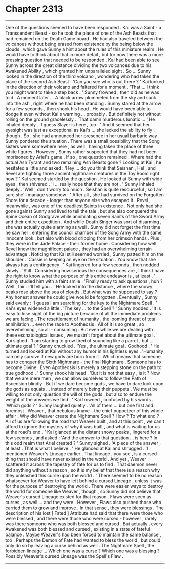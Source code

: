 
# Chapter 2313


---

One of the questions seemed to have been responded . Kai was a Saint - a Transcendent Beast - so he took the place of one of the Ash Beasts that had remained on the Death Game board . He had also traveled between the volcanoes without being erased from existence by the being below the clouds , which gave Sunny a hint about the rules of this miniature realm .
He would have to think about that in more detail , but for now there was a more pressing question that needed to be responded .
Kai had been able to see Sunny across the great distance dividing the two volcanoes due to his Awakened Ability , which granted him unparalleled sight . So …
Sunny looked in the direction of the third volcano , wondering who had taken the place of the second Ash Beast .
'Can you see who is out there ? '
Kai looked in the direction of their volcano and faltered for a moment .
'That … I think you might want to take a step back . '
Sunny frowned , then did as he was told .
A moment later …
A black arrow plummeted from the sky and sunk into the ash , right where he had been standing . Sunny stared at the arrow for a few seconds , then shook his head . He would have been able to dodge it even without Kai's warning … probably .
But definitely not without rolling on the ground gracelessly .
'That damn murderous lunatic … '
He inhaled deeply .
'I guess Slayer is here , too . '
And it seemed that her eyesight was just as exceptional as Kai's … she lacked the ability to fly , though . So , she had announced her presence in her usual barbaric way .
Sunny pondered the situation . There was a small possibility that the Song sisters were somewhere here , as well , having taken the place of three white figures . However , Sunny rather suspected that they had not been imprisoned by Ariel's game . If so , one question remained . Where had the actual Ash Tyrant and two remaining Ash Beasts gone ?
Looking at Kai , he hesitated a little and asked :
'Hey … do you think that Seishan , Hel , and Revel are fighting three ancient nightmare creatures in the Toy Room right now ? '
Kai seemed startled by the question . He looked at Sunny with wide eyes , then shivered .
'I … really hope that they are not . '
Sunny inhaled deeply .
'Well , don't worry too much . Seishan is quite resourceful , so I am sure she'll manage somehow . '
After all , she had survived on the Forgotten Shore for a decade - longer than anyone else who escaped it . Revel , meanwhile , was one of the deadliest Saints in existence . Not only had she gone against Sunny and lived to tell the tale , but she also conquered the Spine Ocean of Godgrave while annihilating seven Saints of the Sword Army and their entire expedition . And while Death Singer was sort of disarming , she was actually quite alarming as well . Sunny did not forget the first time he saw her , entering the council chamber of the Song Army with the same innocent look , but also with blood dripping from her crimson hands . Plus , they were in the Jade Palace - their former home . Considering how well Revel knew the magnificent palace , they had an overwhelming terrain advantage .
Noticing that Kai still seemed worried , Sunny patted him on the shoulder .
'Cassie is keeping an eye on the situation . You know that she always has a contingency . '
Kai lingered for a few seconds , then nodded slowly .
'Still . Considering how serious the consequences are , I think I have the right to know what the purpose of this entire endeavor is , at least . '
Sunny studied him with a faint smile .
'Finally ready to ask questions , huh ? Well , fair . I'll tell you . '
He looked into the distance , where the snowy peaks rose above the sea of clouds .
But what was he supposed to say ?
Any honest answer he could give would be forgotten .
Eventually , Sunny said evenly :
'I guess I am searching for the key to the Nightmare Spell . '
Kai's eyes widened a little .
'The key … to the Spell ? '
Sunny nodded .
'It is easy to lose sight of the big picture because of all the immediate problems we are facing . The resettlement of humanity , the looming threat of total annihilation … even the race to Apotheosis . All of it is so great , so overwhelming , so all - consuming . But even while we are dealing with these eschatological issues , we mustn't forget about the ultimate goal . '
Kai sighed .
'I am starting to grow tired of sounding like a parrot , but … ultimate goal ? '
Sunny chuckled .
'Yes , the ultimate goal . Godhood . '
He turned and looked at Kai without any humor in his lightless eyes .
'Humanity can only survive if new gods are born from it . Which means that someone has to conquer the Sixth Nightmare - the final Nightmare . Someone has to become Divine . Even Apotheosis is merely a stepping stone on the path to true godhood . '
Sunny shook his head .
'But it is not that easy , is it ? Now that we are mere men , we can allow ourselves to follow the Path of Ascension blindly . But if we dare become gods , we have to dare look upon the gods as equals … instead of merely being their puppets . We must be willing to not only question the will of the gods , but also to endure the weight of the answers we find . '
Kai frowned , confused by his words .
'Which gods ? '
Sunny laughed quietly .
'All of them … but one first and foremost . Weaver , that nebulous knave - the chief puppeteer of this whole affair . Why did Weaver create the Nightmare Spell ? How ? To what end ? All of us are following the road that Weaver built , and at this point , we can't afford to ignore the mystery of why it was built , and what is waiting for us at the road's end . '
Kai glanced at the distant snowy peaks , lingered for a few seconds , and asked :
'And the answer to that question … is here ? In this odd realm that Ariel created ? '
Sunny sighed .
'A piece of the answer , at least . That is what I believe . '
He glanced at Kai and shrugged .
'I mentioned Weaver's Lineage earlier . That lineage , you see , is a cursed thing that should have never existed in the world . And yet , Weaver scattered it across the tapestry of fate for us to find . That daemon never did anything without a reason , so it is my belief that there is a reason why they unleashed this curse upon the world . '
There seemed to be no reason whatsoever for Weaver to have left behind a cursed Lineage , unless it was for the purpose of destroying the world . There were easier ways to destroy the world for someone like Weaver , though , so Sunny did not believe that Weaver's cursed Lineage existed for that reason .
Flaws were seen as curses , as well … and they were . However , Flaws also pushed those who carried them to grow and improve . In that sense , they were blessings .
The description of his lost [ Fated ] Attribute had said that there were those who were blessed , and there were those who were cursed - however , rarely was there someone who was both blessed and cursed .
But actually , every Awakened was both blessed and cursed , existing in a state of fateful balance .
Maybe Weaver's had been forced to maintain the same balance , too . Perhaps the Demon of Fate had wanted to bless the world , but could only do so by leaving a curse behind as well .
The Nightmare Spell , the forbidden lineage …
Which one was a curse ? Which one was a blessing ?
Possibly Weaver's cursed Lineage was the Spell's Flaw .

---

